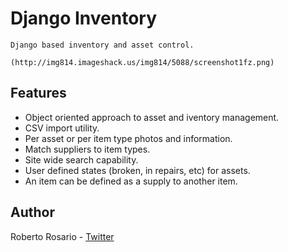 Django Inventory
=============

    Django based inventory and asset control.

    (http://img814.imageshack.us/img814/5088/screenshot1fz.png)
 

Features
---

* Object oriented approach to asset and iventory management.
* CSV import utility.
* Per asset or per item type photos and information.
* Match suppliers to item types.
* Site wide search capability.
* User defined states (broken, in repairs, etc) for assets.
* An item can be defined as a supply to another item.

Author
------

Roberto Rosario - [Twitter](http://twitter.com/#siloraptor)

